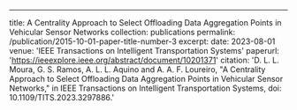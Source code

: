 ---
title: A Centrality Approach to Select Offloading Data Aggregation Points in Vehicular Sensor Networks
collection: publications
permalink: /publication/2015-10-01-paper-title-number-3
excerpt: 
date: 2023-08-01
venue: 'IEEE Transactions on Intelligent Transportation Systems'
paperurl: 'https://ieeexplore.ieee.org/abstract/document/10201371'
citation: 'D. L. L. Moura, G. S. Ramos, A. L. L. Aquino and A. A. F. Loureiro, "A Centrality Approach to Select Offloading Data Aggregation Points in Vehicular Sensor Networks," in IEEE Transactions on Intelligent Transportation Systems, doi: 10.1109/TITS.2023.3297886.'